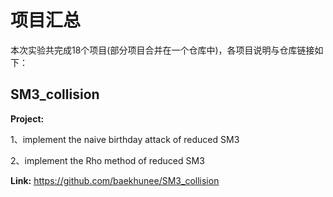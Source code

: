# 项目汇总
本次实验共完成18个项目(部分项目合并在一个仓库中)，各项目说明与仓库链接如下：

## SM3_collision
__Project:__

1、implement the naive birthday attack of reduced SM3

2、implement the Rho method of reduced SM3

__Link:__ https://github.com/baekhunee/SM3_collision
